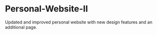 # Personal-Website-II

Updated and improved personal website with new design features and an additional page.

